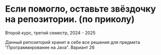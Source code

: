 # Если помогло, оставьте звёздочку на репозитории. (по приколу)

Второй курс, третий семестр, 2024 - 2025

Данный репозиторий хранит в себе все решения для предмета "Программирование на Java".
Вариант 26
